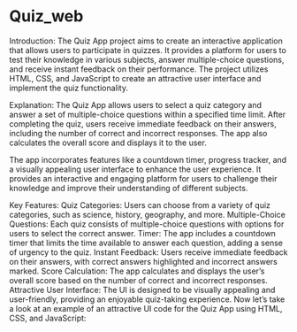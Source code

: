 # Quiz_web

Introduction:
The Quiz App project aims to create an interactive application that allows users to participate in quizzes. It provides a platform for users to test their knowledge in various subjects, answer multiple-choice questions, and receive instant feedback on their performance. The project utilizes HTML, CSS, and JavaScript to create an attractive user interface and implement the quiz functionality.

Explanation:
The Quiz App allows users to select a quiz category and answer a set of multiple-choice questions within a specified time limit. After completing the quiz, users receive immediate feedback on their answers, including the number of correct and incorrect responses. The app also calculates the overall score and displays it to the user.

The app incorporates features like a countdown timer, progress tracker, and a visually appealing user interface to enhance the user experience. It provides an interactive and engaging platform for users to challenge their knowledge and improve their understanding of different subjects.

Key Features:
Quiz Categories: Users can choose from a variety of quiz categories, such as science, history, geography, and more.
Multiple-Choice Questions: Each quiz consists of multiple-choice questions with options for users to select the correct answer.
Timer: The app includes a countdown timer that limits the time available to answer each question, adding a sense of urgency to the quiz.
Instant Feedback: Users receive immediate feedback on their answers, with correct answers highlighted and incorrect answers marked.
Score Calculation: The app calculates and displays the user’s overall score based on the number of correct and incorrect responses.
Attractive User Interface: The UI is designed to be visually appealing and user-friendly, providing an enjoyable quiz-taking experience.
Now let’s take a look at an example of an attractive UI code for the Quiz App using HTML, CSS, and JavaScript:

 
